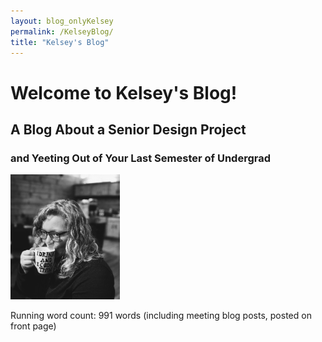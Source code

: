 ```yaml
---
layout: blog_onlyKelsey
permalink: /KelseyBlog/
title: "Kelsey's Blog"
---
```


# Welcome to Kelsey's Blog!
## A Blog About a Senior Design Project
### and Yeeting Out of Your Last Semester of Undergrad

![](./images/kelsey_blog_pic.jpeg)

Running word count: 991 words (including meeting blog posts, posted on front page)

<style> img {max-width: 100%; max-height: 200px; left: 50%; }</style>